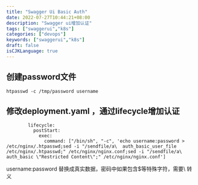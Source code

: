 ```yaml
---
title: "Swagger Ui Basic Auth"
date: 2022-07-27T10:44:21+08:00
description: "Swagger ui增加认证"
tags: ["swaggerui","k8s"]
categories: ["devops"]
keywords: ["swaggerui","k8s"]
draft: false
isCJKLanguage: true
---
```


## 创建password文件
```
htpasswd -c /tmp/password username
```


## 修改deployment.yaml ，通过lifecycle增加认证

```
        lifecycle:
          postStart:
            exec:
              command: ["/bin/sh", "-c", 'echo username:password > /etc/nginx/.htpasswd;sed -i "/sendfile/a\  auth_basic_user_file /etc/nginx/.htpasswd;" /etc/nginx/nginx.conf;sed -i "/sendfile/a\  auth_basic \"Restricted Content\";" /etc/nginx/nginx.conf']
```

 username:password 替换成真实数据，密码中如果包含$等特殊字符，需要\ 转义

